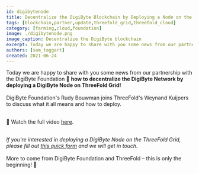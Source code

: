 ```yaml
---
id: digibytenode
title: Decentralize the DigiByte Blockchain by Deploying a Node on the ThreeFold Grid
tags: [blockchain,partner,update,threefold_grid,threefold_cloud]
category: [farming,cloud,foundation]
image: ./digibytenode.png
image_caption: Decentralize the DigiByte blockchain
excerpt: Today we are happy to share with you some news from our partnership with the DigiByte Foundation!
authors: [sam_taggart]
created: 2021-06-24
---
```


Today we are happy to share with you some news from our partnership with the DigiByte Foundation 🤝 **how to decentralize the DigiByte Network by deploying a DigiByte Node on ThreeFold Grid!**
<br/>
<br/>
DigiByte Foundation's Rudy Bouwman joins ThreeFold's Weynand Kuijpers to discuss what it all means and how to deploy.
<br/>
<br/>

👀 Watch the full video [here](https://youtu.be/fBEwlfcyxgA).
<br/>
<br/>

*If you're interested in deploying a DigiByte Node on the ThreeFold Grid, please fill out [this quick form](https://forms.gle/NHDNkZppTzwRorz77) and we will get in touch.*
<br/>
<br/>
More to come from DigiByte Foundation and ThreeFold – this is only the beginning! 🌅
